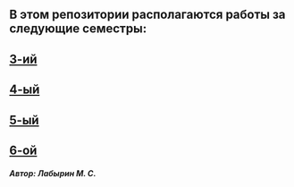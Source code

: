 ## В этом репозитории располагаются работы за следующие семестры:
## [3-ий](https://github.com/M-Labyrin/python_portfolio/tree/main/3_sem)
## [4-ый](https://github.com/M-Labyrin/python_portfolio/tree/main/4_sem)
## [5-ый](https://github.com/M-Labyrin/python_portfolio/tree/main/5_sem)
## [6-ой](https://github.com/M-Labyrin/python_portfolio/tree/main/3_sem)

##### Автор: Лабырин М. С.
